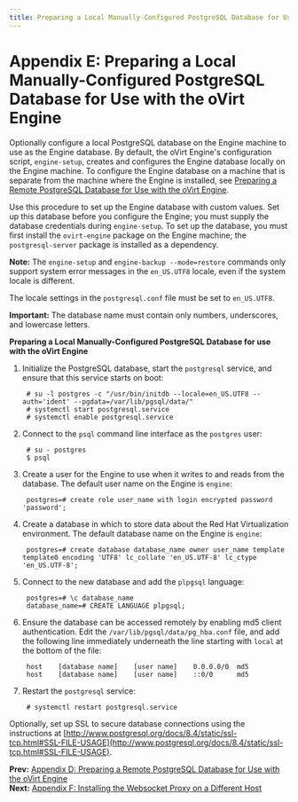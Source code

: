 ```yaml
---
title: Preparing a Local Manually-Configured PostgreSQL Database for Use with the oVirt Engine
---
```


# Appendix E: Preparing a Local Manually-Configured PostgreSQL Database for Use with the oVirt Engine

Optionally configure a local PostgreSQL database on the Engine machine to use as the Engine database. By default, the oVirt Engine's configuration script, `engine-setup`, creates and configures the Engine database locally on the Engine machine. To configure the Engine database on a machine that is separate from the machine where the Engine is installed, see [Preparing a Remote PostgreSQL Database for Use with the oVirt Engine](../appe-Preparing_a_Remote_PostgreSQL_Database_for_Use_with_the_oVirt_Engine).

Use this procedure to set up the Engine database with custom values. Set up this database before you configure the Engine; you must supply the database credentials during `engine-setup`. To set up the database, you must first install the `ovirt-engine` package on the Engine machine; the `postgresql-server` package is installed as a dependency.

**Note:** The `engine-setup` and `engine-backup --mode=restore` commands only support system error messages in the `en_US.UTF8` locale, even if the system locale is different.

The locale settings in the `postgresql.conf` file must be set to `en_US.UTF8`.

**Important:** The database name must contain only numbers, underscores, and lowercase letters.

**Preparing a Local Manually-Configured PostgreSQL Database for use with the oVirt Engine**

1. Initialize the PostgreSQL database, start the `postgresql` service, and ensure that this service starts on boot:

        # su -l postgres -c "/usr/bin/initdb --locale=en_US.UTF8 --auth='ident' --pgdata=/var/lib/pgsql/data/"
        # systemctl start postgresql.service
        # systemctl enable postgresql.service

2. Connect to the `psql` command line interface as the `postgres` user:

        # su - postgres
        $ psql

3. Create a user for the Engine to use when it writes to and reads from the database. The default user name on the Engine is `engine`:

        postgres=# create role user_name with login encrypted password 'password';

4. Create a database in which to store data about the Red Hat Virtualization environment. The default database name on the Engine is `engine`:

        postgres=# create database database_name owner user_name template template0 encoding 'UTF8' lc_collate 'en_US.UTF-8' lc_ctype 'en_US.UTF-8';

5. Connect to the new database and add the `plpgsql` language:

        postgres=# \c database_name
        database_name=# CREATE LANGUAGE plpgsql;

6. Ensure the database can be accessed remotely by enabling md5 client authentication. Edit the `/var/lib/pgsql/data/pg_hba.conf` file, and add the following line immediately underneath the line starting with `local` at the bottom of the file:

        host    [database name]    [user name]    0.0.0.0/0  md5
        host    [database name]    [user name]    ::0/0      md5

7. Restart the `postgresql` service:

        # systemctl restart postgresql.service

Optionally, set up SSL to secure database connections using the instructions at [http://www.postgresql.org/docs/8.4/static/ssl-tcp.html#SSL-FILE-USAGE](http://www.postgresql.org/docs/8.4/static/ssl-tcp.html#SSL-FILE-USAGE).

**Prev:** [Appendix D: Preparing a Remote PostgreSQL Database for Use with the oVirt Engine](../appe-Preparing_a_Remote_PostgreSQL_Database_for_Use_with_the_oVirt_Engine) <br>
**Next:** [Appendix F: Installing the Websocket Proxy on a Different Host](../appe-Installing_the_Websocket_Proxy_on_a_different_host)
